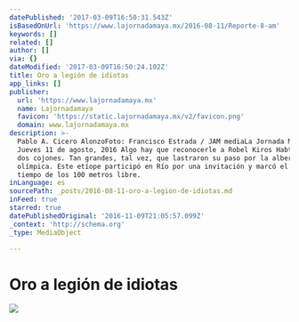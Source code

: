 ```yaml
---
datePublished: '2017-03-09T16:50:31.543Z'
isBasedOnUrl: 'https://www.lajornadamaya.mx/2016-08-11/Reporte-8-am'
keywords: []
related: []
author: []
via: {}
dateModified: '2017-03-09T16:50:24.102Z'
title: Oro a legión de idiotas
app_links: []
publisher:
  url: 'https://www.lajornadamaya.mx'
  name: Lajornadamaya
  favicon: 'https://static.lajornadamaya.mx/v2/favicon.png'
  domain: www.lajornadamaya.mx
description: >-
  Pablo A. Cicero AlonzoFoto: Francisco Estrada / JAM mediaLa Jornada Maya
  Jueves 11 de agosto, 2016 Algo hay que reconocerle a Robel Kiros Habte: sus
  dos cojones. Tan grandes, tal vez, que lastraron su paso por la alberca
  olímpica. Este etíope participó en Río por una invitación y marcó el peor
  tiempo de los 100 metros libre.
inLanguage: es
sourcePath: _posts/2016-08-11-oro-a-legion-de-idiotas.md
inFeed: true
starred: true
datePublishedOriginal: '2016-11-09T21:05:57.099Z'
_context: 'http://schema.org'
_type: MediaObject

---
```

# Oro a legión de idiotas
![](https://the-grid-user-content.s3-us-west-2.amazonaws.com/0c37016d-829b-4c6f-ad31-942b807a72ec.png)